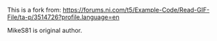 This is a fork from:
https://forums.ni.com/t5/Example-Code/Read-GIF-File/ta-p/3514726?profile.language=en

MikeS81 is original author.




